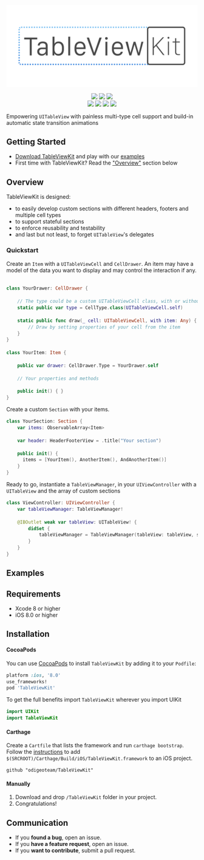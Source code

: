 <p align="center">
<img src="Assets/logo.png" alt="TableViewKit" title="TableViewKit" width="600"/>
</p>
<p align="center">
<a href="https://travis-ci.org/odigeoteam/TableViewKit"><img src="https://travis-ci.org/odigeoteam/TableViewKit.svg"></a>
<a href="https://cocoapods.org/pods/TableViewKit"><img src="https://img.shields.io/cocoapods/v/TableViewKit.svg"></a>
<a href="https://github.com/Carthage/Carthage"><img src="https://img.shields.io/badge/Carthage-compatible-4BC51D.svg?style=flat"></a>
<br>
<a href="http://codecov.io/github/odigeoteam/TableViewKit"><img src="http://codecov.io/github/odigeoteam/TableViewKit/coverage.svg"></a>
<a href="http://cocoadocs.org/docsets/TableViewKit"><img src="https://img.shields.io/cocoapods/metrics/doc-percent/TableViewKit.svg"></a>
<a href="https://swift.org"><img src="https://img.shields.io/badge/Swift-3.0-orange.svg?style=flat"></a>
<a href="https://tldrlegal.com/license/mit-license"><img src="https://img.shields.io/badge/License-MIT-blue.svg?style=flat"></a>
</p>

Empowering `UITableView` with painless multi-type cell support and build-in automatic state transition animations

## Getting Started
- [Download TableViewKit](https://github.com/odigeoteam/TableViewKit/releases) and play with our [examples](https://github.com/odigeoteam/TableViewKit/tree/develop/Examples)
- First time with TableViewKit? Read the ["Overview"](#overview) section below

## Overview

TableViewKit is designed:
- to easily develop custom sections with different headers, footers and multiple cell types
- to support stateful sections
- to enforce reusability and testability
- and last but not least, to forget `UITableView`'s delegates

### Quickstart

Create an `Item` with a `UITableViewCell` and `CellDrawer`. An item may have a model of the data you want to display and may control the interaction if any.

```swift

class YourDrawer: CellDrawer {

    // The type could be a custom UITableViewCell class, with or without a Nib
    static public var type = CellType.class(UITableViewCell.self)

    static public func draw(_ cell: UITableViewCell, with item: Any) {
        // Draw by setting properties of your cell from the item
    }
}

class YourItem: Item {

    public var drawer: CellDrawer.Type = YourDrawer.self

    // Your properties and methods

    public init() { }
}
```

Create a custom `Section` with your items.

```swift
class YourSection: Section {
    var items: ObservableArray<Item>

    var header: HeaderFooterView = .title("Your section")

    public init() {
      items = [YourItem(), AnotherItem(), AndAnotherItem()]
    }
}
```

Ready to go, instantiate a `TableViewManager`, in your `UIViewController` with a `UITableView` and the array of custom sections

```swift
class ViewController: UIViewController {
    var tableViewManager: TableViewManager!

    @IBOutlet weak var tableView: UITableView! {
        didSet {
            tableViewManager = TableViewManager(tableView: tableView, sections: [CustomSection])
        }
    }
}
```

## Examples

## Requirements
- Xcode 8 or higher
- iOS 8.0 or higher

## Installation

#### CocoaPods
You can use [CocoaPods](http://cocoapods.org/) to install `TableViewKit` by adding it to your `Podfile`:

```ruby
platform :ios, '8.0'
use_frameworks!
pod 'TableViewKit'
```

To get the full benefits import `TableViewKit` wherever you import UIKit

``` swift
import UIKit
import TableViewKit
```

#### Carthage
Create a `Cartfile` that lists the framework and run `carthage bootstrap`. Follow the [instructions](https://github.com/Carthage/Carthage#if-youre-building-for-ios) to add `$(SRCROOT)/Carthage/Build/iOS/TableViewKit.framework` to an iOS project.

```
github "odigeoteam/TableViewKit"
```

#### Manually
1. Download and drop ```/TableViewKit``` folder in your project.  
2. Congratulations!  

## Communication

- If you **found a bug**, open an issue.
- If you **have a feature request**, open an issue.
- If you **want to contribute**, submit a pull request.
